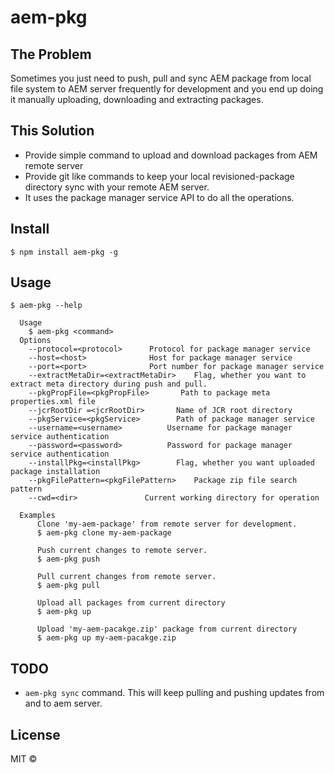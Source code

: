 # aem-pkg

## The Problem

Sometimes you just need to push, pull and sync AEM package from local file system to AEM server frequently for development and you end up doing it manually uploading, downloading and extracting packages.

## This Solution

- Provide simple command to upload and download packages from AEM remote server
- Provide git like commands to keep your local revisioned-package directory sync with your remote AEM server.
- It uses the package manager service API to do all the operations.

## Install

```
$ npm install aem-pkg -g
```

## Usage

```
$ aem-pkg --help

  Usage
    $ aem-pkg <command>
  Options
  	--protocol=<protocol>      Protocol for package manager service
  	--host=<host>              Host for package manager service
  	--port=<port>              Port number for package manager service
  	--extractMetaDir=<extractMetaDir>    Flag, whether you want to extract meta directory during push and pull.
  	--pkgPropFile=<pkgPropFile>       Path to package meta properties.xml file
  	--jcrRootDir =<jcrRootDir>       Name of JCR root directory
  	--pkgService=<pkgService>        Path of package manager service
  	--username=<username>          Username for package manager service authentication
  	--password=<password>          Password for package manager service authentication
  	--installPkg=<installPkg>        Flag, whether you want uploaded package installation
  	--pkgFilePattern=<pkgFilePattern>    Package zip file search pattern
  	--cwd=<dir>               Current working directory for operation

  Examples
      Clone 'my-aem-package' from remote server for development.
      $ aem-pkg clone my-aem-package

      Push current changes to remote server.
      $ aem-pkg push

      Pull current changes from remote server.
      $ aem-pkg pull

      Upload all packages from current directory
      $ aem-pkg up

      Upload 'my-aem-pacakge.zip' package from current directory
      $ aem-pkg up my-aem-pacakge.zip
```

## TODO

- `aem-pkg sync` command. This will keep pulling and pushing updates from and to aem server.

## License

MIT ©
